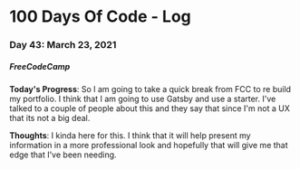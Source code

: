 # 100 Days Of Code - Log
### Day 43: March 23, 2021
##### FreeCodeCamp 

**Today's Progress**: So I am going to take a quick break from FCC to re build my portfolio. I think that I am going to use Gatsby and use a starter. I've talked to a couple of people about this and they say that since I'm not a UX that its not a big deal. 

**Thoughts**: I kinda here for this. I think that it will help present my information in a more professional look and hopefully that will give me that edge that I've been needing. 